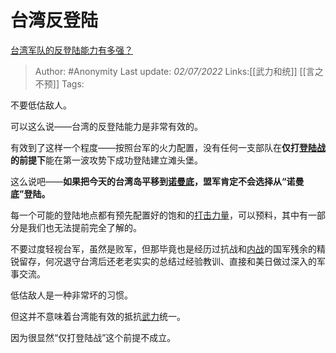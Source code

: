# 台湾反登陆
[台湾军队的反登陆能力有多强？](https://www.zhihu.com/question/58333538/answer/2553072627)

> Author: #Anonymity 
> Last update: *02/07/2022* 
> Links:[[武力和统]] [[言之不预]] 
> Tags: 

不要低估敌人。

可以这么说——台湾的反登陆能力是非常有效的。

有效到了这样一个程度——按照台军的火力配置，没有任何一支部队在**仅打[登陆战](https://www.zhihu.com/search?q=%E7%99%BB%E9%99%86%E6%88%98&search_source=Entity&hybrid_search_source=Entity&hybrid_search_extra=%7B%22sourceType%22%3A%22answer%22%2C%22sourceId%22%3A2553072627%7D)的前提下**能在第一波攻势下成功登陆建立滩头堡。

这么说吧——**如果把今天的台湾岛平移到[诺曼底](https://www.zhihu.com/search?q=%E8%AF%BA%E6%9B%BC%E5%BA%95&search_source=Entity&hybrid_search_source=Entity&hybrid_search_extra=%7B%22sourceType%22%3A%22answer%22%2C%22sourceId%22%3A2553072627%7D)，盟军肯定不会选择从“诺曼底”登陆。**

每一个可能的登陆地点都有预先配置好的饱和的[打击力量](https://www.zhihu.com/search?q=%E6%89%93%E5%87%BB%E5%8A%9B%E9%87%8F&search_source=Entity&hybrid_search_source=Entity&hybrid_search_extra=%7B%22sourceType%22%3A%22answer%22%2C%22sourceId%22%3A2553072627%7D)，可以预料，其中有一部分是我们也无法提前完全了解的。

不要过度轻视台军，虽然是败军，但那毕竟也是经历过抗战和[内战](https://www.zhihu.com/search?q=%E5%86%85%E6%88%98&search_source=Entity&hybrid_search_source=Entity&hybrid_search_extra=%7B%22sourceType%22%3A%22answer%22%2C%22sourceId%22%3A2553072627%7D)的国军残余的精锐留存，何况退守台湾后还老老实实的总结过经验教训、直接和美日做过深入的军事交流。

低估敌人是一种非常坏的习惯。

  

但这并不意味着台湾能有效的抵抗[武力](https://www.zhihu.com/search?q=%E6%AD%A6%E5%8A%9B&search_source=Entity&hybrid_search_source=Entity&hybrid_search_extra=%7B%22sourceType%22%3A%22answer%22%2C%22sourceId%22%3A2553072627%7D)统一。

因为很显然“仅打登陆战”这个前提不成立。

  
